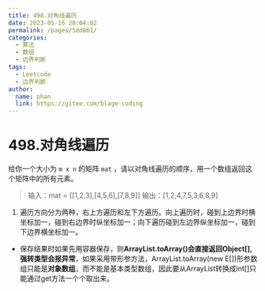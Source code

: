 ```yaml
---
title: 498.对角线遍历
date: 2023-05-16 20:04:02
permalink: /pages/5dd861/
categories:
  - 算法
  - 数组
  - 边界判断
tags:
  - Leetcode
  - 边界判断
author: 
  name: phan
  link: https://gitee.com/blage-coding
---
```

# 498.对角线遍历

给你一个大小为 `m x n` 的矩阵 `mat` ，请以对角线遍历的顺序，用一个数组返回这个矩阵中的所有元素。

> 输入：mat = [[1,2,3],[4,5,6],[7,8,9]]
> 输出：[1,2,4,7,5,3,6,8,9]

1. 遍历方向分为两种，右上方遍历和左下方遍历。向上遍历时，碰到上边界时横坐标加一，碰到右边界时纵坐标加一；向下遍历碰到左边界纵坐标加一，碰到下边界横坐标加一。

- 保存结果时如果先用容器保存，则**ArrayList.toArray()会直接返回Object[],强转类型会报异常**，如果采用带形参方法，ArrayList.toArray(new E[])形参数组只能是**对象数组**，而不能是基本类型数组，因此要从ArrayList转换成int[]只能通过get方法一个个取出来。